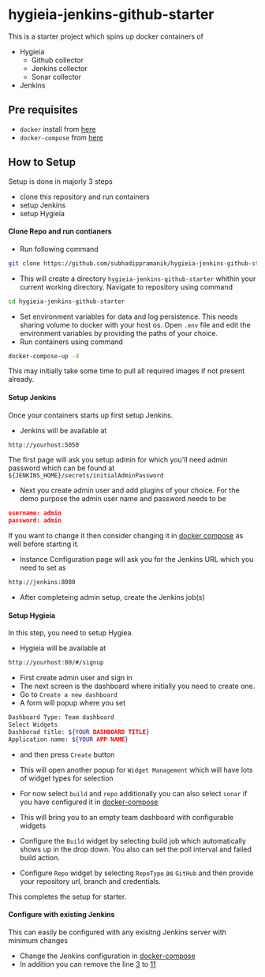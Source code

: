 # hygieia-jenkins-github-starter

This is a starter project which spins up docker containers of

- Hygieia
    - Github collector
    - Jenkins collector
    - Sonar collector
- Jenkins

## Pre requisites

- `docker` install from [here](https://docs.docker.com/install/)
- `docker-compose` from [here](https://docs.docker.com/compose/install)

## How to Setup

Setup is done in majorly 3 steps

- clone this repository and run containers
- setup Jenkins
- setup Hygieia

#### Clone Repo and run contianers

- Run following command
```sh
git clone https://github.com/subhadippramanik/hygieia-jenkins-github-starter.git
```
- This will create a directory `hygieia-jenkins-github-starter` whithin your current working directory. Navigate to repository using command
```sh
cd hygieia-jenkins-github-starter
```
- Set environment variables for data and log persistence. This needs sharing volume to docker with your host os. Open `.env` file and edit the environment variables by providing the paths of your choice.
- Run containers using command
```sh
docker-compose-up -d
```
This may initially take some time to pull all required images if not present already.

#### Setup Jenkins

Once your containers starts up first setup Jenkins.

- Jenkins will be available at 
```cmd
http://yourhost:5050
```
The first page will ask you setup admin for which you'll need admin password which can be found at
`${JENKINS_HOME}/secrets/initialAdminPassword`
- Next you create admin user and add plugins of your choice. For the demo purpose the admin user name and password needs to be 
```json
username: admin
password: admin
```
If you want to change it then consider changing it in [docker compose](docker-compose.yml#L31) as well before starting it.
- Instance Configuration page will ask you for the Jenkins URL which you need to set as
```cmd
http://jenkins:8080
```
- After completeing admin setup, create the Jenkins job(s)

#### Setup Hygieia

In this step, you need to setup Hygiea.
- Hygieia will be available at 
```cmd
http://yourhost:80/#/signup
```
- First create admin user and sign in
- The next screen is the dashboard where initially you need to create one.
- Go to `Create a new dashboard`
- A form will popup where you set
```sh
Dashboard Type: Team dashboard
Select Widgets 
Dashborad title: ${YOUR DASHBOARD TITLE}
Application name: ${YOUR APP NAME}
```

- and then press `Create` button

- This will open another popup for `Widget Management` which will have lots of widget types for selection
- For now select `build` and `repo` additionally you can also select `sonar` if you have configured it in [docker-compose](docker-compose.yml#L33)
- This will bring you to an empty team dashboard with configurable widgets
- Configure the `Build` widget by selecting build job which automatically shows up in the drop down. You also can set the poll interval and failed build action.
- Configure `Repo` widget by selecting `RepoType` as `GitHub` and then provide your repository url, branch and credentials.

This completes the setup for starter.

#### Configure with existing Jenkins
This can easily be configured with any exisitng Jenkins server with minimum changes
- Change the Jenkins configuration in [docker-compose](docker-compose.yml#L31)
- In addition you can remove the line [3](docker-compose.yml#L3) to [11](docker-compose.yml#L11)